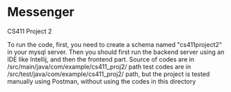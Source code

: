 # Messenger
CS411 Project 2

To run the code, first, you need to create a schema named "cs411project2" in your mysql server. 
Then you should first run the backend server using an IDE like Intellij, and then the frontend part.
Source of codes are in /src/main/java/com/example/cs411_proj2/ path
test codes are in /src/test/java/com/example/cs411_proj2/ path, but the project is tested manually using Postman, without using the codes in this directory
